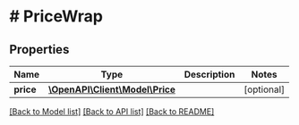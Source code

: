 # # PriceWrap

## Properties

Name | Type | Description | Notes
------------ | ------------- | ------------- | -------------
**price** | [**\OpenAPI\Client\Model\Price**](Price.md) |  | [optional]

[[Back to Model list]](../../README.md#models) [[Back to API list]](../../README.md#endpoints) [[Back to README]](../../README.md)
